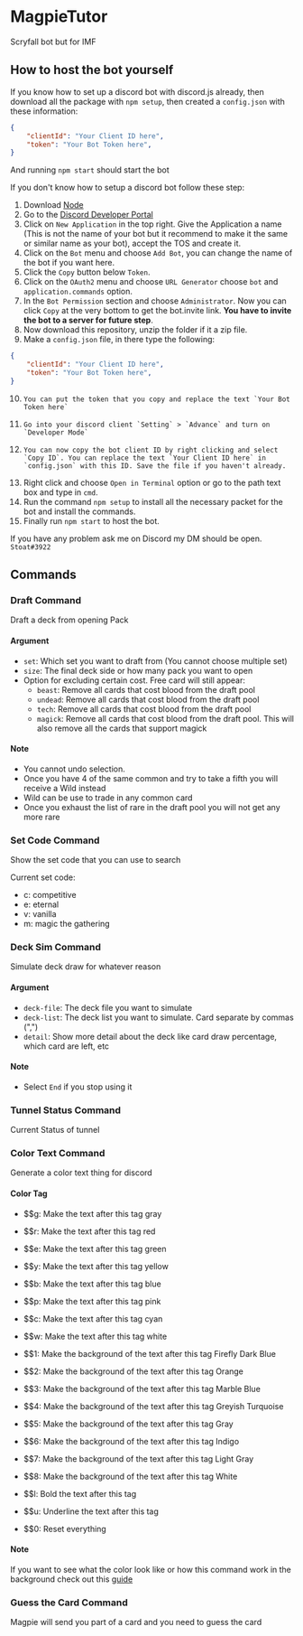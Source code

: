 # MagpieTutor
Scryfall bot but for IMF

## How to host the bot yourself
If you know how to set up a discord bot with discord.js already, then download all the package with `npm setup`, then created a `config.json` with these information: 
```json
{
    "clientId": "Your Client ID here",
    "token": "Your Bot Token here",
}
```
And running `npm start` should start the bot

If you don't know how to setup a discord bot follow these step:
1. Download [Node](https://nodejs.org/en/)
2. Go to the [Discord Developer Portal](https://discord.com/developers/applications)
3. Click on `New Application` in the top right. Give the Application a name (This is not the name of your bot but it recommend to make it the same or similar name as your bot), accept the TOS and create it.
4. Click on the `Bot` menu and choose `Add Bot`, you can change the name of the bot if you want here.
5. Click the `Copy` button below `Token`.
6. Click on the `OAuth2` menu and choose `URL Generator` choose `bot` and `application.commands` option.
7. In the `Bot Permission` section and choose `Administrator`. Now you can click `Copy` at the very bottom to get the bot.invite link. **You have to invite the bot to a server for future step**.
8. Now download this repository, unzip the folder if it a zip file.
9. Make a `config.json` file, in there type the following: 
```json
{
    "clientId": "Your Client ID here",
    "token": "Your Bot Token here",
}
```
10.     You can put the token that you copy and replace the text `Your Bot Token here`
11.     Go into your discord client `Setting` > `Advance` and turn on `Developer Mode`
12.     You can now copy the bot client ID by right clicking and select `Copy ID`. You can replace the text `Your Client ID here` in `config.json` with this ID. Save the file if you haven't already. 
13.    Right click and choose `Open in Terminal` option or go to the path text box and type in `cmd`.
14.    Run the command `npm setup` to install all the necessary packet for the bot and install the commands.
15.    Finally run `npm start` to host the bot.

If you have any problem ask me on Discord my DM should be open. `Stoat#3922`

## Commands

### Draft Command
Draft a deck from opening Pack

#### Argument
- `set`: Which set you want to draft from (You cannot choose multiple set)
- `size`: The final deck side or how many pack you want to open
- Option for excluding certain cost. Free card will still appear:
    - `beast`: Remove all cards that cost blood from the draft pool
    - `undead`: Remove all cards that cost blood from the draft pool
    - `tech`: Remove all cards that cost blood from the draft pool
    - `magick`: Remove all cards that cost blood from the draft pool. This will also remove all the cards that support magick
  
#### Note
- You cannot undo selection. 
- Once you have 4 of the same common and try to take a fifth you will receive a Wild instead 
- Wild can be use to trade in any common card
- Once you exhaust the list of rare in the draft pool you will not get any more rare

### Set Code Command
Show the set code that you can use to search

Current set code:
- c: competitive
- e: eternal
- v: vanilla
- m: magic the gathering

### Deck Sim Command
Simulate deck draw for whatever reason

#### Argument
- `deck-file`: The deck file you want to simulate
- `deck-list`: The deck list you want to simulate. Card separate by commas (",")
- `detail`: Show more detail about the deck like card draw percentage, which card are left, etc

#### Note
- Select `End` if you stop using it

### Tunnel Status Command
Current Status of tunnel

### Color Text Command
Generate a color text thing for discord

#### Color Tag
- $$g: Make the text after this tag gray
- $$r: Make the text after this tag red
- $$e: Make the text after this tag green
- $$y: Make the text after this tag yellow
- $$b: Make the text after this tag blue
- $$p: Make the text after this tag pink
- $$c: Make the text after this tag cyan
- $$w: Make the text after this tag white

- $$1: Make the background of the text after this tag Firefly Dark Blue
- $$2: Make the background of the text after this tag Orange
- $$3: Make the background of the text after this tag Marble Blue
- $$4: Make the background of the text after this tag Greyish Turquoise
- $$5: Make the background of the text after this tag Gray
- $$6: Make the background of the text after this tag Indigo
- $$7: Make the background of the text after this tag Light Gray
- $$8: Make the background of the text after this tag White

- $$l: Bold the text after this tag
- $$u: Underline the text after this tag

- $$0: Reset everything

#### Note
If you want to see what the color look like or how this command work in the background check out this [guide](https://gist.github.com/kkrypt0nn/a02506f3712ff2d1c8ca7c9e0aed7c06)

### Guess the Card Command
Magpie will send you part of a card and you need to guess the card